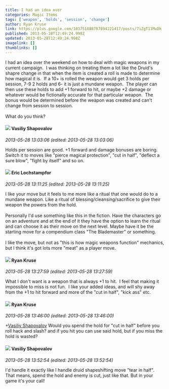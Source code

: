 ```yaml
---
title: I had an idea over
categories: Magic Items
tags: ['weapon', 'holds', 'session', 'change']
author: Ryan Kruse
link: https://plus.google.com/103751888787894221417/posts/7iZgT11MvDk
published: 2013-05-28T12:49:24.998Z
updated: 2013-05-28T12:49:24.998Z
imagelink: []
thumblinks: []
---
```


I had an idea over the weekend on how to deal with magic weapons in my current campaign.  I was thinking on treating them a lot like the Druid&#39;s shapre change in that when the item is created a roll is made to determine how magical it is.  If a 10+ is rolled the weapon would get 3 holds per session, 7-9 2 holds and 6- it is just a mundane weapon.  The player can then use these holds to add +1 forward to hit, or maybe +2 damage or whatever would be fictionally accurate for that particular weapon.  The bonus would be determined before the weapon was created and can&#39;t change from session to session.<br /><br />What do you think?
<div id='comment z13vwllrnvzojr4tc23qvxzpbqzyyp53h'>
  <h4><img src='{{site.baseurl}}//images/avatars/105808699738403752805_photo.jpg'> Vasiliy Shapovalov</h4>
      <p><cite>2013-05-28 13:03:06 (edited: 2013-05-28 13:03:06)</cite></p>
        <p>Holds per session are good. +1 forward and damage bonuses are boring. Switch it to moves like &quot;pierce magical protection&quot;, &quot;cut in half&quot;, &quot;deflect a sure blow&quot;, &quot;fight by itself&quot; and so on.</p>
</div>
        

<div id='comment z13vwllrnvzojr4tc23qvxzpbqzyyp53h'>
  <h4><img src='{{site.baseurl}}//images/avatars/104811112088336879051_photo.jpg'> Eric Lochstampfor</h4>
      <p><cite>2013-05-28 13:11:25 (edited: 2013-05-28 13:11:25)</cite></p>
        <p>I like your move but it feels to me more like a ritual that one would do to a mundane weapon. Like a ritual of blessing/cleansing/sacrifice to give their weapon the powers from the hold.<br /><br />Personally I&#39;d use something like this in the fiction. Have the characters go on an adventure and at the end of it they have the option to learn the ritual and can choose it as their move on the next level. Maybe have it be the starting move for a compendium class &quot;The Blademaster&quot; or something.<br /><br />I like the move, but not as &quot;this is how magic weapons function&quot; mechanics, but I think it&#39;s got lots more &quot;meat&quot; as a player move.</p>
</div>
        

<div id='comment z13vwllrnvzojr4tc23qvxzpbqzyyp53h'>
  <h4><img src='{{site.baseurl}}//images/avatars/103751888787894221417_photo.jpg'> Ryan Kruse</h4>
      <p><cite>2013-05-28 13:27:59 (edited: 2013-05-28 13:27:59)</cite></p>
        <p>What I don&#39;t want is a weapon that is always +1 to hit.  I feel that making it impossible to miss is not fun.  I like your added ideas, and will shy away from the +1 to hit forward and more of the &quot;cut in half&quot;, &quot;kick ass&quot; etc.</p>
</div>
        

<div id='comment z13vwllrnvzojr4tc23qvxzpbqzyyp53h'>
  <h4><img src='{{site.baseurl}}//images/avatars/103751888787894221417_photo.jpg'> Ryan Kruse</h4>
      <p><cite>2013-05-28 13:46:00 (edited: 2013-05-28 13:46:00)</cite></p>
        <p><span class="proflinkWrapper"><span class="proflinkPrefix">+</span><a class="proflink" href="https://plus.google.com/105808699738403752805" oid="105808699738403752805">Vasiliy Shapovalov</a></span> Would you spend the hold for &quot;cut in half&quot; before you roll hack and slash? and if you hit you can use said hold, but if you miss the hold is wasted?</p>
</div>
        

<div id='comment z13vwllrnvzojr4tc23qvxzpbqzyyp53h'>
  <h4><img src='{{site.baseurl}}//images/avatars/105808699738403752805_photo.jpg'> Vasiliy Shapovalov</h4>
      <p><cite>2013-05-28 13:52:54 (edited: 2013-05-28 13:52:54)</cite></p>
        <p>I&#39;d handle it exactly like I handle druid shapeshifting move &quot;tear in half&quot;. That means, spend the hold and enemy is cut, just like that. But in your game it&#39;s your call!</p>
</div>
        